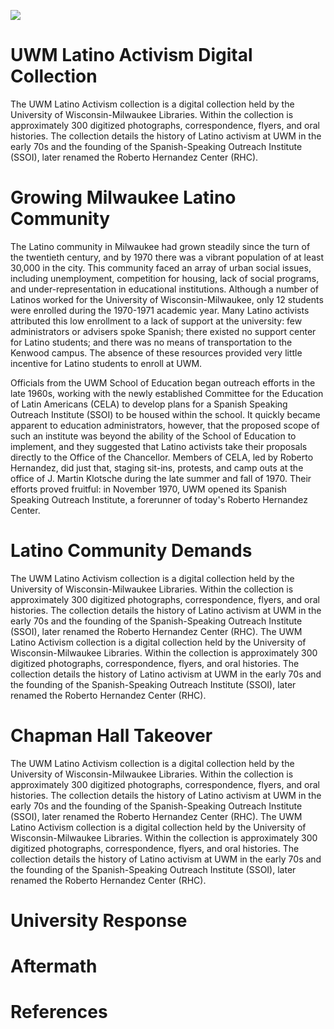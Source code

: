 

<a href="https://juncture-digital.org"><img src="https://juncture-digital.org/images/ve-button.png"></a>

<param ve-config 
       title="Latino Activism at the University of Wisconsin-Milwaukee"
       author="UWM Digital Collections and Initiatives"
       banner="https://collections.lib.uwm.edu/digital/api/singleitem/image/uwmactivism/53/default.jpg"
       layout="vertical">

<!-- Entities discussed throughout the essay are typically defined before the essay text and
     are thus available in all text.  Entity identifiers (QIDs) can be found in either
     Wikipedia or Wikidata (https://www.wikidata.org)> -->
<param ve-entity eid="Q1755318"> <!-- University of Wisconsin-Milwaukee -->


# UWM Latino Activism Digital Collection

The UWM Latino Activism collection is a digital collection held by the University of Wisconsin-Milwaukee Libraries. Within the collection is approximately 300 digitized photographs, correspondence, flyers, and oral histories. The collection details the history of Latino activism at UWM in the early 70s and the founding of the Spanish-Speaking Outreach Institute (SSOI), later renamed the Roberto Hernandez Center (RHC).

<param ve-image fit="contain"
       label="Girl with a Pearl Earring" 
       description="painting by Johannes Vermeer" 
       license="public domain" 
       url="https://collections.lib.uwm.edu/digital/api/singleitem/image/uwmactivism/636/default.jpg">

# Growing Milwaukee Latino Community 

<param ve-video
	id="C0CIRCjoICA"
	title="Sylbo, The Last Speakers of the Lost Whistling Language.">

The Latino community in Milwaukee had grown steadily since the turn of the twentieth century, and by 1970 there was a vibrant population of at least 30,000 in the city. This community faced an array of urban social issues, including unemployment, competition for housing, lack of social programs, and under-representation in educational institutions. Although a number of Latinos worked for the University of Wisconsin-Milwaukee, only 12 students were enrolled during the 1970-1971 academic year. Many Latino activists attributed this low enrollment to a lack of support at the university: few administrators or advisers spoke Spanish; there existed no support center for Latino students; and there was no means of transportation to the Kenwood campus. The absence of these resources provided very little incentive for Latino students to enroll at UWM.

Officials from the UWM School of Education began outreach efforts in the late 1960s, working with the newly established Committee for the Education of Latin Americans (CELA) to develop plans for a Spanish Speaking Outreach Institute (SSOI) to be housed within the school. It quickly became apparent to education administrators, however, that the proposed scope of such an institute was beyond the ability of the School of Education to implement, and they suggested that Latino activists take their proposals directly to the Office of the Chancellor. Members of CELA, led by Roberto Hernandez, did just that, staging sit-ins, protests, and camp outs at the office of J. Martin Klotsche during the late summer and fall of 1970. Their efforts proved fruitful: in November 1970, UWM opened its Spanish Speaking Outreach Institute, a forerunner of today's Roberto Hernandez Center.

# Latino Community Demands

The UWM Latino Activism collection is a digital collection held by the University of Wisconsin-Milwaukee Libraries. Within the collection is approximately 300 digitized photographs, correspondence, flyers, and oral histories. The collection details the history of Latino activism at UWM in the early 70s and the founding of the Spanish-Speaking Outreach Institute (SSOI), later renamed the Roberto Hernandez Center (RHC).
The UWM Latino Activism collection is a digital collection held by the University of Wisconsin-Milwaukee Libraries. Within the collection is approximately 300 digitized photographs, correspondence, flyers, and oral histories. The collection details the history of Latino activism at UWM in the early 70s and the founding of the Spanish-Speaking Outreach Institute (SSOI), later renamed the Roberto Hernandez Center (RHC).

<param ve-image fit="contain"
       label="Spanish speaking students and community members attempt to use university services" 
       description="Spanish speaking students and community members attempt to use university services" 
       license="public domain" 
       manifest="https://collections.lib.uwm.edu//digital/iiif-info/uwmactivism/652/manifest.json">
       
<param ve-image fit="contain"
       label="Spanish speaking students and community members attempt to use university services" 
       description="Spanish speaking students and community members attempt to use university services" 
       license="public domain" 
       manifest="https://collections.lib.uwm.edu//digital/iiif-info/uwmactivism/588/manifest.json">
       
<param ve-image fit="contain"
       label="Roberto Hernandez, left, and Jesus Salas, right, attempt to borrow library books" 
       description="Roberto Hernandez (left) and Jesus Salas (right) attempt to borrow library books" 
       license="public domain" 
       manifest="https://collections.lib.uwm.edu//digital/iiif-info/uwmactivism/52/manifest.json">

# Chapman Hall Takeover

The UWM Latino Activism collection is a digital collection held by the University of Wisconsin-Milwaukee Libraries. Within the collection is approximately 300 digitized photographs, correspondence, flyers, and oral histories. The collection details the history of Latino activism at UWM in the early 70s and the founding of the Spanish-Speaking Outreach Institute (SSOI), later renamed the Roberto Hernandez Center (RHC).
The UWM Latino Activism collection is a digital collection held by the University of Wisconsin-Milwaukee Libraries. Within the collection is approximately 300 digitized photographs, correspondence, flyers, and oral histories. The collection details the history of Latino activism at UWM in the early 70s and the founding of the Spanish-Speaking Outreach Institute (SSOI), later renamed the Roberto Hernandez Center (RHC).

<param ve-iframe id="kaltura_player" src="https://cdnapisec.kaltura.com/p/2370711/sp/237071100/embedIframeJs/uiconf_id/42910141/partner_id/2370711?iframeembed=true&playerId=kaltura_player&entry_id=1_65v3fvml&flashvars[streamerType]=auto&amp;flashvars[localizationCode]=en&amp;flashvars[leadWithHTML5]=true&amp;flashvars[sideBarContainer.plugin]=true&amp;flashvars[sideBarContainer.position]=left&amp;flashvars[sideBarContainer.clickToClose]=true&amp;flashvars[chapters.plugin]=true&amp;flashvars[chapters.layout]=vertical&amp;flashvars[chapters.thumbnailRotator]=false&amp;flashvars[streamSelector.plugin]=true&amp;flashvars[EmbedPlayer.SpinnerTarget]=videoHolder&amp;flashvars[dualScreen.plugin]=true&amp;flashvars[mediaProxy.mediaPlayFrom]=2584&amp;flashvars[mediaProxy.mediaPlayTo]=4073&amp;flashvars[Kaltura.addCrossoriginToIframe]=true&amp;&wid=1_ffv958ov" width="900" height="507" allowfullscreen webkitallowfullscreen mozAllowFullScreen allow="autoplay *; fullscreen *; encrypted-media *" sandbox="allow-forms allow-same-origin allow-scripts allow-top-navigation allow-pointer-lock allow-popups allow-modals allow-orientation-lock allow-popups-to-escape-sandbox allow-presentation allow-top-navigation-by-user-activation" frameborder="0" title="UWMAC116_Baez_Tony_2020.07.23.mp4">

<param ve-image fit="contain"
       label="Page 1 of UWM Post vol. 15, number 10 from Oct. 20, 1970"
       description="Page 1 of The UWM Post, volume 15, number 10 from October 20, 1970 with headline article "Chapman hall occupied: Latins stage sit in; Agreement reached"
       license="public domain" 
       manifest=https://collections.lib.uwm.edu//digital/iiif-info/uwmpost/453/manifest.json>


# University Response
# Aftermath
# References
